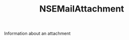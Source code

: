 ﻿---
uid: crmscript_ref_NSEMailAttachment
title: NSEMailAttachment
intellisense: Void.NSEMailAttachment
keywords: NSEMailAttachment
so.topic: reference
---

Information about an attachment
